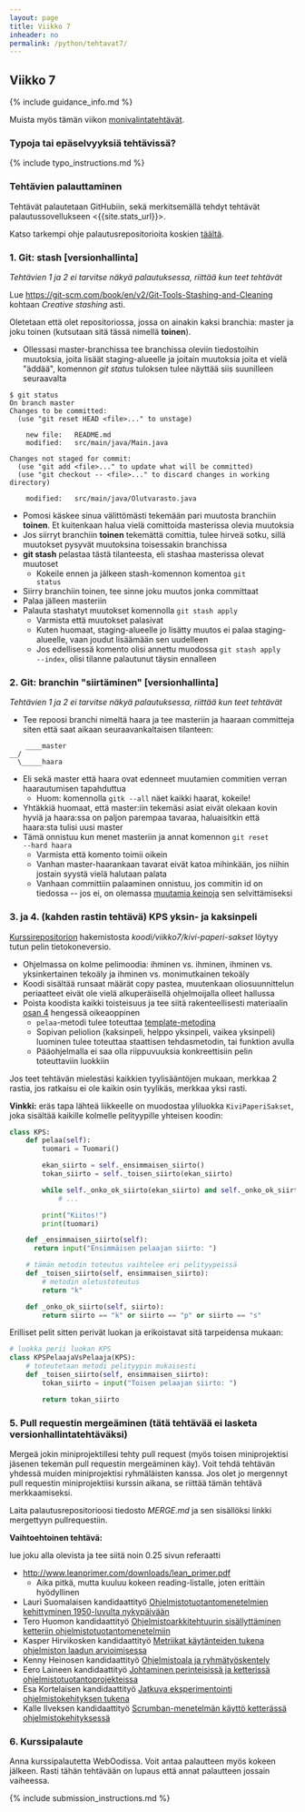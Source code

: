```yaml
---
layout: page
title: Viikko 7
inheader: no
permalink: /python/tehtavat7/
---
```


## Viikko 7

{% include guidance_info.md %}

Muista myös tämän viikon [monivalintatehtävät]({{site.stats_url}}/quiz/7).

### Typoja tai epäselvyyksiä tehtävissä?

{% include typo_instructions.md %}

### Tehtävien palauttaminen

Tehtävät palautetaan GitHubiin, sekä merkitsemällä tehdyt tehtävät palautussovellukseen <{{site.stats_url}}>.

Katso tarkempi ohje palautusrepositorioita koskien [täältä](/python/tehtavat1#teht%C3%A4vien-palautusrepositoriot).

### 1. Git: stash [versionhallinta]

_Tehtävien 1 ja 2 ei tarvitse näkyä palautuksessa, riittää kun teet tehtävät_

Lue <https://git-scm.com/book/en/v2/Git-Tools-Stashing-and-Cleaning> kohtaan _Creative stashing_ asti.

Oletetaan että olet repositoriossa, jossa on ainakin kaksi branchia: master ja joku toinen (kutsutaan sitä tässä nimellä **toinen**).

- Ollessasi master-branchissa tee branchissa oleviin tiedostoihin muutoksia, joita lisäät staging-alueelle ja joitain muutoksia joita et vielä "äddää", komennon _git status_ tuloksen tulee näyttää siis suunilleen seuraavalta

```
$ git status
On branch master
Changes to be committed:
  (use "git reset HEAD <file>..." to unstage)

	new file:   README.md
    modified:   src/main/java/Main.java

Changes not staged for commit:
  (use "git add <file>..." to update what will be committed)
  (use "git checkout -- <file>..." to discard changes in working directory)

	modified:   src/main/java/Olutvarasto.java
```

- Pomosi käskee sinua välittömästi tekemään pari muutosta branchiin **toinen**. Et kuitenkaan halua vielä comittoida masterissa olevia muutoksia
- Jos siirryt branchiin **toinen** tekemättä comittia, tulee hirveä sotku, sillä muutokset pysyvät muutoksina toisessakin branchissa
- **git stash** pelastaa tästä tilanteesta, eli stashaa masterissa olevat muutoset
  - Kokeile ennen ja jälkeen stash-komennon komentoa <code>git status</code>
- Siirry branchiin toinen, tee sinne joku muutos jonka committaat
- Palaa jälleen masteriin
- Palauta stashatyt muutokset komennolla <code>git stash apply</code>
  - Varmista että muutokset palasivat
  - Kuten huomaat, staging-alueelle jo lisätty muutos ei palaa staging-alueelle, vaan joudut lisäämään sen uudelleen
  - Jos edellisessä komento olisi annettu muodossa <code>git stash apply --index</code>, olisi tilanne palautunut täysin ennalleen

### 2. Git: branchin "siirtäminen" [versionhallinta]

_Tehtävien 1 ja 2 ei tarvitse näkyä palautuksessa, riittää kun teet tehtävät_

- Tee repoosi branchi nimeltä haara ja tee masteriin ja haaraan committeja siten että saat aikaan seuraavankaltaisen tilanteen:

```
    ____master
__/
  \_____haara
```

- Eli sekä master että haara ovat edenneet muutamien commitien verran haarautumisen tapahduttua
  - Huom: komennolla <code>gitk --all</code> näet kaikki haarat, kokeile!
- Yhtäkkiä huomaat, että master:iin tekemäsi asiat eivät olekaan kovin hyviä ja haara:ssa on paljon parempaa tavaraa, haluaisitkin että haara:sta tulisi uusi master
- Tämä onnistuu kun menet masteriin ja annat komennon <code>git reset --hard haara</code>
  - Varmista että komento toimii oikein
  - Vanhan master-haarankaan tavarat eivät katoa mihinkään, jos niihin jostain syystä vielä halutaan palata
  - Vanhaan committiin palaaminen onnistuu, jos commitin id on tiedossa -- jos ei, on olemassa [muutamia keinoja](http://stackoverflow.com/questions/4786972/list-of-all-git-commits) sen selvittämiseksi

### 3. ja 4. (kahden rastin tehtävä) KPS yksin- ja kaksinpeli

[Kurssirepositorion]({{site.python_exercise_repo_url}}) hakemistosta _koodi/viikko7/kivi-paperi-sakset_ löytyy tutun pelin tietokoneversio.

- Ohjelmassa on kolme pelimoodia: ihminen vs. ihminen, ihminen vs. yksinkertainen tekoäly ja ihminen vs. monimutkainen tekoäly
- Koodi sisältää runsaat määrät copy pastea, muutenkaan oliosuunnittelun periaatteet eivät ole vielä alkuperäisellä ohjelmoijalla olleet hallussa
- Poista koodista kaikki toisteisuus ja tee siitä rakenteellisesti materiaalin [osan 4](/python/osa4) hengessä oikeaoppinen
  - `pelaa`-metodi tulee toteuttaa [template-metodina](/python/osa4#suunnittelumalli-template-method-viikko-5)
  - Sopivan peliolion (kaksinpeli, helppo yksinpeli, vaikea yksinpeli) luominen tulee toteuttaa staattisen tehdasmetodin, tai funktion avulla
  - Pääohjelmalla ei saa olla riippuvuuksia konkreettisiin pelin toteuttaviin luokkiin

Jos teet tehtävän mielestäsi kaikkien tyylisääntöjen mukaan, merkkaa 2 rastia, jos ratkaisu ei ole kaikin osin tyylikäs, merkkaa yksi rasti.

**Vinkki:** eräs tapa lähteä liikkeelle on muodostaa yliluokka `KiviPaperiSakset`, joka sisältää kaikille kolmelle pelityypille yhteisen koodin:

```python
class KPS:
    def pelaa(self):
        tuomari = Tuomari()

        ekan_siirto = self._ensimmaisen_siirto()
        tokan_siirto = self._toisen_siirto(ekan_siirto)

        while self._onko_ok_siirto(ekan_siirto) and self._onko_ok_siirto(tokan_siirto):
            # ...

        print("Kiitos!")
        print(tuomari)

    def _ensimmaisen_siirto(self):
      return input("Ensimmäisen pelaajan siirto: ")

    # tämän metodin toteutus vaihtelee eri pelityypeissä
    def _toisen_siirto(self, ensimmaisen_siirto):
        # metodin oletustoteutus
        return "k"

    def _onko_ok_siirto(self, siirto):
        return siirto == "k" or siirto == "p" or siirto == "s"
```

Erilliset pelit sitten perivät luokan ja erikoistavat sitä tarpeidensa mukaan:

```python
# luokka perii luokan KPS
class KPSPelaajaVsPelaaja(KPS):
    # toteutetaan metodi pelityypin mukaisesti
    def _toisen_siirto(self, ensimmaisen_siirto):
        tokan_siirto = input("Toisen pelaajan siirto: ")

        return tokan_siirto
```

### 5. Pull requestin mergeäminen (tätä tehtävää ei lasketa versionhallintatehtäväksi)

Mergeä jokin miniprojektillesi tehty pull request (myös toisen miniprojektisi jäsenen tekemän pull requestin mergeäminen käy). Voit tehdä tehtävän yhdessä muiden miniprojektisi ryhmäläisten kanssa. Jos olet jo mergennyt pull requestin miniprojektiisi kurssin aikana, se riittää tämän tehtävä merkkaamiseksi.

Laita palautusrepositorioosi tiedosto _MERGE.md_ ja sen sisällöksi linkki mergettyyn pullrequestiin.

**Vaihtoehtoinen tehtävä:**

lue joku alla olevista ja tee siitä noin 0.25 sivun referaatti

- <http://www.leanprimer.com/downloads/lean_primer.pdf>
  - Aika pitkä, mutta kuuluu kokeen reading-listalle, joten erittäin hyödyllinen
- Lauri Suomalaisen kandidaattityö [Ohjelmistotuotantomenetelmien kehittyminen 1950-luvulta nykypäivään](https://www.cs.helsinki.fi/u/mluukkai/ohtu/suomalainen-kandi.pdf)
- Tero Huomon kandidaattityö [Ohjelmistoarkkitehtuurin sisällyttäminen ketteriin ohjelmistotuotantomenetelmiin](https://www.cs.helsinki.fi/u/mluukkai/ohtu/huomo-kandi.pdf)
- Kasper Hirvikosken kandidaattityö [Metriikat käytänteiden tukena ohjelmiston laadun arvioimisessa](https://www.cs.helsinki.fi/u/mluukkai/ohtu/hirvikoski-kandi.pdf)
- Kenny Heinosen kandidaattityö [Ohjelmistoala ja ryhmätyöskentely](https://www.cs.helsinki.fi/u/mluukkai/ohtu/heinononen-kandi.pdf)
- Eero Laineen kandidaattityö [Johtaminen perinteisissä ja ketterissä ohjelmistotuotantoprojekteissa](https://www.cs.helsinki.fi/u/mluukkai/ohtu/laine-kandi.pdf)
- Esa Kortelaisen kandidaattityö [Jatkuva eksperimentointi ohjelmistokehityksen tukena](https://www.cs.helsinki.fi/u/mluukkai/ohtu/kortelainen-kandi.pdf)
- Kalle Ilveksen kandidaattityö [Scrumban-menetelmän käyttö ketterässä ohjelmistokehityksessä](https://www.cs.helsinki.fi/u/mluukkai/ohtu/ilves-kandi.pdf)

### 6. Kurssipalaute

Anna kurssipalautetta WebOodissa. Voit antaa palautteen myös kokeen jälkeen. Rasti tähän tehtävään on lupaus että annat palautteen jossain vaiheessa.

{% include submission_instructions.md %}
